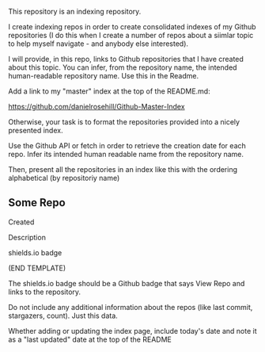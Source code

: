 This repository is an indexing repository.

I create indexing repos in order to create consolidated indexes of my Github repositories (I do this when I create a number of repos about a siimlar topic to help myself navigate - and anybody else interested).

I will provide, in this repo, links to Github repositories that I have created about this topic. You can infer, from the repository name, the intended human-readable repository name. Use this in the Readme. 

Add a link to my "master" index at the top of the README.md:

https://github.com/danielrosehill/Github-Master-Index

Otherwise, your task is to format the repositories provided into a nicely presented index. 

Use the Github API or fetch in order to retrieve the creation date for each repo. Infer its intended human readable name from the repository name.

Then, present all the repositories in an index like this with the ordering alphabetical (by repositoriy name)

## Some Repo

Created 

Description

shields.io badge


(END TEMPLATE)

The shields.io badge should be a Github badge that says View Repo and links to the repository.

Do not include any additional information about the repos (like last commit, stargazers, count). Just this data. 

Whether adding or updating the index page, include today's date and note it as a "last updated" date at the top of the README